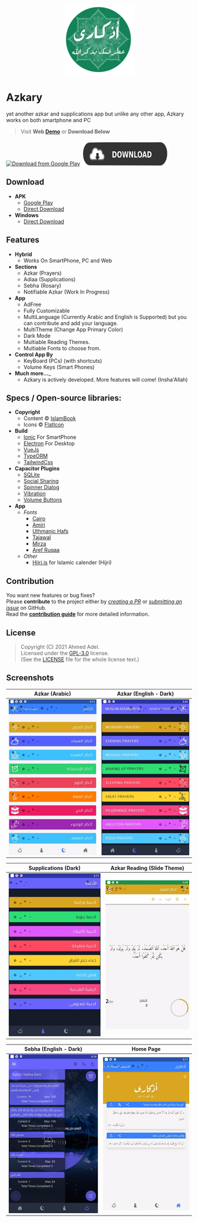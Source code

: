 <div align="center">
    <img src=".github/assets/logo.webp" alt="azkary logo">
</div>

# Azkary

yet another azkar and supplications app but unlike any other app, Azkary works on both smartphone and PC

> Visit **Web <a target="_blank" href="https://azkary.codes/">Demo</a>** or **Download Below**

[<img src="https://play.google.com/intl/en_us/badges/images/generic/en_badge_web_generic.png"
      alt="Download from Google Play"
      height="80">](https://play.google.com/store/apps/details?id=com.ninjacoder.azkary)
[<img src=".github/assets/pngkey.com-gta-5-online-logo-1899583.png"
      alt="Direct apk download"
      height="70" width="240">](https://github.com/abo3adel/azkary/releases/latest/download/Azkary-Setup.exe)

## Download

- **APK**
    - <a target="_blank" href="https://play.google.com/store/apps/details?id=com.ninjacoder.azkary">Google Play</a>
    - <a target="_blank" href="https://github.com/abo3adel/azkary/releases/latest/download/Azkary.apk">Direct Download</a>
- **Windows**
    - <a target="_blank" href="https://github.com/abo3adel/azkary/releases/latest/download/Azkary-Setup.exe">Direct Download</a>

## Features
- **Hybrid**
    - Works On SmartPhone, PC and Web
- **Sections**
    - Azkar (Prayers)
    - Adiaa (Supplications)
    - Sebha (Rosary)
    - Notifiable Azkar (Work In Progress)
- **App**
    - AdFree
    - Fully Customizable
    - MultiLanguage (Currently Arabic and English is Supported) but you can contribute and add your language.
    - MultiTheme (Change App Primary Color)
    - Dark Mode
    - Multiable Reading Themes.
    - Multiable Fonts to choose from.
- **Control App By**
    - KeyBoard (PCs) (with shortcuts)
    - Volume Keys (Smart Phones)
- **Much more...**_
    - Azkary is actively developed. More features will come! (Insha'Allah)

## Specs / Open-source libraries:
- **Copyright**
    - Content &copy; <a target="_blank" href="https://www.islambook.com/">IslamBook</a>
    - Icons &copy; <a target="_blank" href="https://www.flaticon.com/">FlatIcon</a>
- **Build**
    - <a target="_blank" href="https://ionicframework.com/">Ionic</a> For SmartPhone
    - <a target="_blank" href="https://www.electronjs.org/">Electron</a> For Desktop
    - <a target="_blank" href="https://v3.vuejs.org/">VueJs</a>
    - <a target="_blank" href="https://typeorm.io/">TypeORM</a>
    - <a target="_blank" href="https://tailwindcss.com/">TailwindCss</a>
- **Capacitor Plugins**
    - <a target="_blank" href="https://ionicframework.com/docs/native/sqlite/">SQLite</a>
    - <a target="_blank" href="https://ionicframework.com/docs/v3/native/social-sharing/">Social Sharing</a>
    - <a target="_blank" href="https://ionicframework.com/docs/v3/native/spinner-dialog/">Spinner Dialog</a>
    - <a target="_blank" href="https://ionicframework.com/docs/native/vibration">Vibration</a>
    - <a target="_blank" href="https://github.com/manueldeveloper/cordova-plugin-volume-buttons">Volume Buttons</a>
- **App**
    - *Fonts*
        - <a target="_blank" href="https://fonts.google.com/specimen/Cairo">Cairo</a>
        - <a target="_blank" href="https://www.amirifont.org/">Amiri</a>
        - <a target="_blank" href="https://fonts.qurancomplex.gov.sa/wp02/%d8%ad%d9%81%d8%b5">Uthmanic Hafs</a>
        - <a target="_blank" href="https://fonts.google.com/specimen/Tajawal">Tajawal</a>
        - <a target="_blank" href="https://fonts.google.com/specimen/Mirza">Mirza</a>
        - <a target="_blank" href="https://fonts.google.com/specimen/Aref+Ruqaa?query=Aref+Ruqaa">Aref Ruqaa</a>
    - *Other*
        - <a target="_blank" href="https://github.com/xsoh/Hijri.js">Hijri.js</a> for Islamic calender (Hijri)

## Contribution

You want new features or bug fixes?  
Please **contribute** to the  project either by [_creating a PR_](https://github.com/abo3adel/azkary/compare) or [_submitting an issue_](https://github.com/abo3adel/azkary/issues/new) on GitHub.  
Read the [**contribution guide**](.github/CONTRIBUTING.md) for more detailed information.

## License

> Copyright (C) 2021 Ahmed Adel.  
> Licensed under the <a target="_blank" href="https://www.gnu.org/licenses/gpl.html">GPL-3.0</a> license.  
> (See the [LICENSE](LICENSE) file for the whole license text.)

## Screenshots

| Azkar (Arabic) | Azkar (English - Dark) |
|:-:|:-:|
| ![Azkar-ar](/.github/assets/azkar.jpg?raw=true) | ![Azkar-en-dark](/.github/assets/azkar-en-dark.jpg?raw=true) |

| Supplications (Dark) | Azkar Reading (Slide Theme) |
|:-:|:-:|
| ![supplications-dark](/.github/assets/ad3ia-dark.jpg?raw=true) | ![Morning Prayers](/.github/assets/morning-prayers.jpg?raw=true) |


| Sebha (English - Dark) | Home Page |
|:-:|:-:|
| ![Sebha-En-Dark](/.github/assets/sebha-en-dark.jpg?raw=true) | ![home Page](/.github/assets/home.jpg?raw=true) |